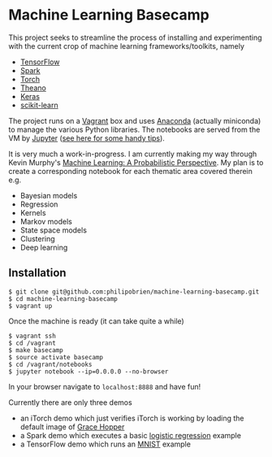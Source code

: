 # Machine Learning Basecamp
This project seeks to streamline the process of installing and experimenting with the current crop of machine learning frameworks/toolkits, namely

* [TensorFlow](https://www.tensorflow.org/)
* [Spark](http://spark.apache.org/)
* [Torch](http://torch.ch/)
* [Theano](http://deeplearning.net/software/theano/)
* [Keras](https://keras.io/)
* [scikit-learn](http://scikit-learn.org/stable/)

The project runs on a [Vagrant](https://www.vagrantup.com/) box and uses [Anaconda](http://conda.pydata.org/miniconda.html) (actually miniconda) to manage the various Python libraries. The notebooks are served from the VM by [Jupyter](http://jupyter.org/) ([see here for some handy tips](https://www.dataquest.io/blog/jupyter-notebook-tips-tricks-shortcuts/?utm_source=Dataquest+Blog+Subscribers&utm_campaign=e36b87eeed-Blog_Post_2016_10_12_Jupyter_Tips&utm_medium=email&utm_term=0_9436fa3dc8-e36b87eeed-150780557)).

It is very much a work-in-progress. I am currently making my way through Kevin Murphy's [Machine Learning: A Probabilistic Perspective](https://www.amazon.co.uk/Machine-Learning-Probabilistic-Perspective-Computation/dp/0262018020/ref=sr_1_3?ie=UTF8&qid=1476201367&sr=8-3&keywords=machine+learning). My plan is to create a corresponding notebook for each thematic area covered therein e.g.

* Bayesian models
* Regression
* Kernels
* Markov models
* State space models
* Clustering
* Deep learning


## Installation
```
$ git clone git@github.com:philipobrien/machine-learning-basecamp.git
$ cd machine-learning-basecamp
$ vagrant up
```

Once the machine is ready (it can take quite a while)
```
$ vagrant ssh
$ cd /vagrant
$ make basecamp
$ source activate basecamp
$ cd /vagrant/notebooks
$ jupyter notebook --ip=0.0.0.0 --no-browser
```

In your browser navigate to `localhost:8888` and have fun!

Currently there are only three demos
* an iTorch demo which just verifies iTorch is working by loading the default image of [Grace Hopper](https://en.wikipedia.org/wiki/Grace_Hopper)
* a Spark demo which executes a basic [logistic regression](https://en.wikipedia.org/wiki/Logistic_regression) example
* a TensorFlow demo which runs an [MNIST](http://yann.lecun.com/exdb/mnist/) example
